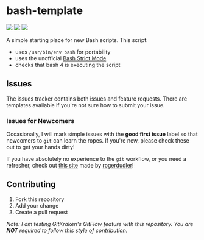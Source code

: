 # bash-template

[![](https://img.shields.io/github/last-commit/yeenbean/bash-template.svg?logo=github&logoColor=white)](https://github.com/yeenbean/bash-template/commits/master) [![](https://img.shields.io/codeclimate/issues/yeenbean/bash-template.svg)](https://github.com/yeenbean/bash-template/issues) [![](https://img.shields.io/github/forks/yeenbean/bash-template.svg?style=social)](https://github.com/yeenbean/bash-template/fork)

A simple starting place for new Bash scripts. This script:

- uses `/usr/bin/env bash` for portability
- uses the unofficial
[Bash Strict Mode](http://redsymbol.net/articles/unofficial-bash-strict-mode/)
- checks that bash 4 is executing the script

## Issues

The issues tracker contains both issues and feature requests. There are
templates available if you're not sure how to submit your issue.

### Issues for Newcomers

Occasionally, I will mark simple issues with the **good first issue** label so
that newcomers to `git` can learn the ropes. If you're new, please check these
out to get your hands dirty!

If you have absolutely no experience to the `git` workflow, or you need a
refresher, check out [this site](http://rogerdudler.github.io/git-guide/) made
by [rogerdudler](https://github.com/rogerdudler)!

## Contributing

1. Fork this repository
1. Add your change
1. Create a pull request

_Note: I am testing GitKraken's GitFlow feature with this repository. You are
**NOT** required to follow this style of contribution._
